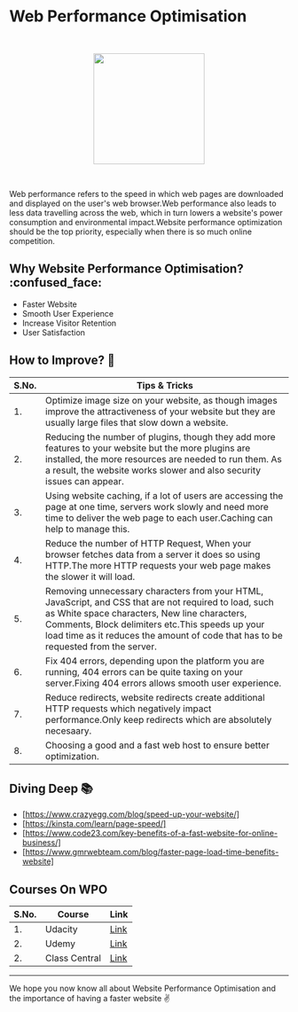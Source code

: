 # Web Performance Optimisation
<br>
<p align="center"><img src="https://webdeveloperoc.com/wp-content/uploads/2019/05/perform.png" height="200"></p>
<br>

Web performance refers to the speed in which web pages are downloaded and displayed on the user's web browser.Web performance also leads to less data travelling across the web, which in turn lowers a website's power consumption and environmental impact.Website performance optimization should be the top priority, especially when there is so much online competition.

## Why Website Performance Optimisation? :confused_face:
- Faster Website
- Smooth User Experience
- Increase Visitor Retention
- User Satisfaction

## How to Improve? :thinking:
|S.No.|Tips & Tricks|
|----|-----|
|1.|Optimize image size on your website, as though images improve the attractiveness of your website but they are usually large files that slow down a website. |
|2.|Reducing the number of plugins, though they add more features to your website but the more plugins are installed, the more resources are needed to run them. As a result, the website works slower and also security issues can appear.|
|3.|Using website caching, if a lot of users are accessing the page at one time, servers work slowly and need more time to deliver the web page to each user.Caching can help to manage this.|
|4.|Reduce the number of HTTP Request, When your browser fetches data from a server it does so using HTTP.The more HTTP requests your web page makes the slower it will load. |
|5.|Removing unnecessary characters from your HTML, JavaScript, and CSS that are not required to load, such as White space characters, New line characters, Comments, Block delimiters etc.This speeds up your load time as it reduces the amount of code that has to be requested from the server.|
|6.|Fix 404 errors, depending upon the platform you are running, 404 errors can be quite taxing on your server.Fixing 404 errors allows smooth user experience.|
|7.|Reduce redirects, website redirects create additional HTTP requests which negatively impact performance.Only keep redirects which are absolutely necesaary. |
|8.|Choosing a good and a fast web host to ensure better optimization.  |

## Diving Deep :books:

* [https://www.crazyegg.com/blog/speed-up-your-website/]
* [https://kinsta.com/learn/page-speed/]
* [https://www.code23.com/key-benefits-of-a-fast-website-for-online-business/]
* [https://www.gmrwebteam.com/blog/faster-page-load-time-benefits-website]

## Courses On WPO 
|S.No.|Course|Link|
|----|-----|-----|
|1.|Udacity|[Link](https://www.udacity.com/course/website-performance-optimization--ud884)|
|2.|Udemy  |[Link](https://www.udemy.com/course/improve-page-load-speed/)|
|2.|Class Central  |[Link](https://www.classcentral.com/course/udacity-website-performance-optimization-2189)|

<hr>

We hope you now know all about Website Performance Optimisation and the importance of having a faster website :v:








